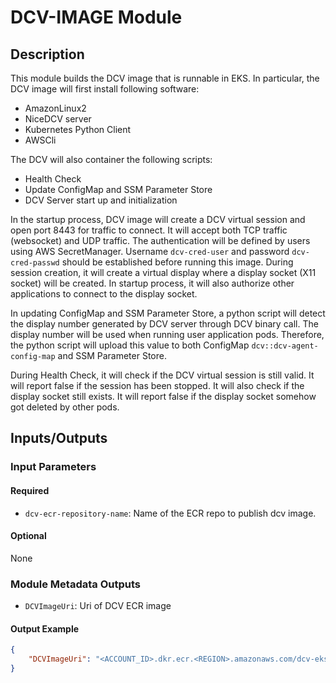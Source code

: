 # DCV-IMAGE Module

## Description

This module builds the DCV image that is runnable in EKS. In particular, the DCV image will first install following software:

- AmazonLinux2
- NiceDCV server
- Kubernetes Python Client
- AWSCli

The DCV will also container the following scripts:

- Health Check
- Update ConfigMap and SSM Parameter Store
- DCV Server start up and initialization

In the startup process, DCV image will create a DCV virtual session and open port 8443 for traffic to connect. It will accept both TCP traffic (websocket)
and UDP traffic. The authentication will be defined by users using AWS SecretManager. Username `dcv-cred-user` and password `dcv-cred-passwd` should be established before running this image. During session creation, it will create a virtual display where a display socket (X11 socket) will be created. In startup process, it will also authorize other applications to connect to the display socket.

In updating ConfigMap and SSM Parameter Store, a python script will detect the display number generated by DCV server through DCV binary call. The display number will be used when running user application pods. Therefore, the python script will upload this value to both ConfigMap
`dcv::dcv-agent-config-map` and SSM Parameter Store.

During Health Check, it will check if the DCV virtual session is still valid. It will report false if the session has been stopped. It will also check if the display socket still exists. It will report false if the display socket somehow got deleted by other pods.

## Inputs/Outputs

### Input Parameters

#### Required

- `dcv-ecr-repository-name`: Name of the ECR repo to publish dcv image.

#### Optional

None

### Module Metadata Outputs

- `DCVImageUri`: Uri of DCV ECR image

#### Output Example

```json
{
    "DCVImageUri": "<ACCOUNT_ID>.dkr.ecr.<REGION>.amazonaws.com/dcv-eks-image:dcv-latest"
}
